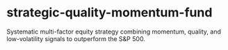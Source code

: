 # strategic-quality-momentum-fund
Systematic multi-factor equity strategy combining momentum, quality, and low-volatility signals to outperform the S&amp;P 500.
